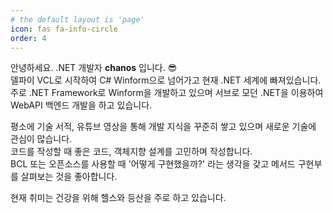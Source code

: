 ```yaml
---
# the default layout is 'page'
icon: fas fa-info-circle
order: 4
---
```


안녕하세요. .NET 개발자 **chanos** 입니다. 😎  
델파이 VCL로 시작하여 C# Winform으로 넘어가고 현재 .NET 세계에 빠져있습니다.  
주로 .NET Framework로 Winform을 개발하고 있으며 서브로 모던 .NET을 이용하여 WebAPI 백엔드 개발을 하고 있습니다.

평소에 기술 서적, 유튜브 영상을 통해 개발 지식을 꾸준히 쌓고 있으며 새로운 기술에 관심이 많습니다.  
코드를 작성할 때 좋은 코드, 객체지향 설계를 고민하며 작성합니다.  
BCL 또는 오픈소스를 사용할 때 '어떻게 구현했을까?' 라는 생각을 갖고 메서드 구현부를 살펴보는 것을 좋아합니다.  

현재 취미는 건강을 위해 헬스와 등산을 주로 하고 있습니다.